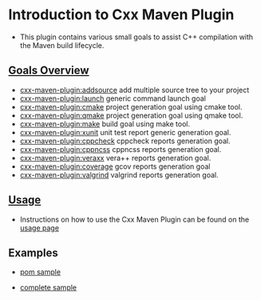 # Introduction to Cxx Maven Plugin
* This plugin contains various small goals to assist C++ compilation with the Maven build lifecycle.

## [Goals Overview](http://franckbonin.github.com/cxx-maven-plugin/plugin-info.html)
* [cxx-maven-plugin:addsource](http://franckbonin.github.com/cxx-maven-plugin/addsource-mojo.html) add multiple source tree to your project
* [cxx-maven-plugin:launch](http://franckbonin.github.com/cxx-maven-plugin/launch-mojo.html) generic command launch goal
* [cxx-maven-plugin:cmake](http://franckbonin.github.com/cxx-maven-plugin/cmake-mojo.html) project generation goal using cmake tool.
* [cxx-maven-plugin:qmake](http://franckbonin.github.com/cxx-maven-plugin/qmake-mojo.html) project generation goal using qmake tool.
* [cxx-maven-plugin:make](http://franckbonin.github.com/cxx-maven-plugin/make-mojo.html) build goal using make tool.
* [cxx-maven-plugin:xunit](http://franckbonin.github.com/cxx-maven-plugin/xunit-mojo.html) unit test report generic generation goal.
* [cxx-maven-plugin:cppcheck](http://franckbonin.github.com/cxx-maven-plugin/cppcheck-mojo.html) cppcheck reports generation goal.
* [cxx-maven-plugin:cppncss](http://franckbonin.github.com/cxx-maven-plugin/cppncss-mojo.html) cppncss reports generation goal.
* [cxx-maven-plugin:veraxx](http://franckbonin.github.com/cxx-maven-plugin/veraxx-mojo.html) vera++ reports generation goal.
* [cxx-maven-plugin:coverage](http://franckbonin.github.com/cxx-maven-plugin/coverage-mojo.html) gcov reports generation goal
* [cxx-maven-plugin:valgrind](http://franckbonin.github.com/cxx-maven-plugin/valgrind-mojo.html) valgrind reports generation goal.

## [Usage](http://franckbonin.github.com/cxx-maven-plugin/plugin-info.html)
* Instructions on how to use the Cxx Maven Plugin can be found on the [usage page](http://franckbonin.github.com/cxx-maven-plugin/plugin-info.html)

## Examples
* [pom sample](http://franckbonin.github.com/cxx-maven-plugin/SAMPLE/pom.xml)

* [complete sample](http://franckbonin.github.com/cxx-maven-plugin/SAMPLE/CXX_PROJECT_SAMPLE.tar)
